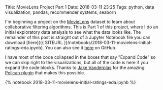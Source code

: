 Title: MovieLens Project Part 1
Date: 2018-03-11 23:25
Tags: python, data visualization, pandas, recommender systems, seaborn

I'm beginning a project on the [MovieLens](https://grouplens.org/datasets/movielens/) dataset to learn about collaborative filtering algorithms. This is Part 1 of this project, where I do an initial exploratory data analysis to see what the data looks like. The remainder of this post is straight out of a Jupyter Notebook file you can download [here]({{ SITEURL }}/notebooks/2018-03-11-movielens-initial-ratings-eda.ipynb). You can also see it [here](https://github.com/benlindsay/movielens-analysis/blob/master/notebooks/01_Initial_Ratings_EDA.ipynb) on GitHub.


I have most of the code collapsed in the boxes that say "Expand Code" so we can skip right to the visualizations, but all of the code is here if you expand the code blocks. Thanks to [Jake Vanderplas](http://vanderplas.com/) for the amazing [Pelican plugin](https://github.com/getpelican/pelican-plugins/tree/master/liquid_tags) that makes this possible.


{% notebook 2018-03-11-movielens-initial-ratings-eda.ipynb %}
